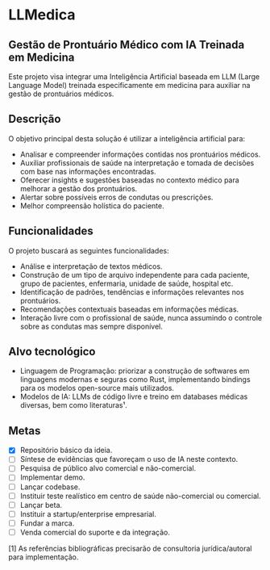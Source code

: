 # LLMedica
## Gestão de Prontuário Médico com IA Treinada em Medicina

Este projeto visa integrar uma Inteligência Artificial baseada em LLM (Large Language Model) treinada especificamente em medicina para auxiliar na gestão de prontuários médicos.

## Descrição

O objetivo principal desta solução é utilizar a inteligência artificial para:

- Analisar e compreender informações contidas nos prontuários médicos.
- Auxiliar profissionais de saúde na interpretação e tomada de decisões com base nas informações encontradas.
- Oferecer insights e sugestões baseadas no contexto médico para melhorar a gestão dos prontuários.
- Alertar sobre possíveis erros de condutas ou prescrições.
- Melhor compreensão holística do paciente.

## Funcionalidades

O projeto buscará as seguintes funcionalidades:

- Análise e interpretação de textos médicos.
- Construção de um tipo de arquivo independente para cada paciente, grupo de pacientes, enfermaria, unidade de saúde, hospital etc.
- Identificação de padrões, tendências e informações relevantes nos prontuários.
- Recomendações contextuais baseadas em informações médicas.
- Interação livre com o profissional de saúde, nunca assumindo o controle sobre as condutas mas sempre disponível.

## Alvo tecnológico

- Linguagem de Programação: priorizar a construção de softwares em linguagens modernas e seguras como Rust, implementando bindings para os modelos open-source mais utilizados.
- Modelos de IA: LLMs de código livre e treino em databases médicas diversas, bem como literaturas¹.

## Metas
- [x] Repositório básico da ideia.
- [ ] Síntese de evidências que favoreçam o uso de IA neste contexto.
- [ ] Pesquisa de público alvo comercial e não-comercial.
- [ ] Implementar demo.
- [ ] Lançar codebase.
- [ ] Instituir teste realístico em centro de saúde não-comercial ou comercial.
- [ ] Lançar beta.
- [ ] Instituir a startup/enterprise empresarial.
- [ ] Fundar a marca.
- [ ] Venda comercial do suporte e da integração.

[1] As referências bibliográficas precisarão de consultoria jurídica/autoral para implementação.
